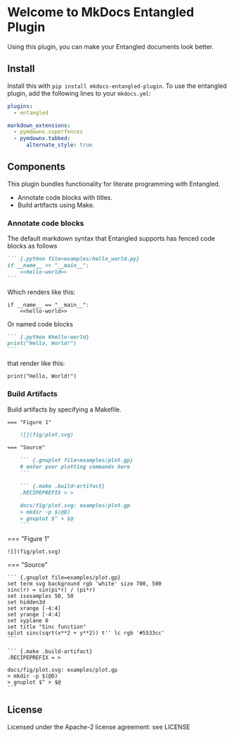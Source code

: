 # Welcome to MkDocs Entangled Plugin
Using this plugin, you can make your Entangled documents look better.

## Install

Install this with `pip install mkdocs-entangled-plugin`. To use the entangled plugin, add the following lines to your `mkdocs.yml`:

```yaml
plugins:
  - entangled

markdown_extensions:
  - pymdownx.superfences
  - pymdownx.tabbed:
      alternate_style: true 
```

## Components
This plugin bundles functionality for literate programming with Entangled.

- Annotate code blocks with titles.
- Build artifacts using Make.

### Annotate code blocks
The default markdown syntax that Entangled supports has fenced code blocks as follows

~~~markdown
``` {.python file=examples/hello_world.py}
if __name__ == "__main__":
    <<hello-world>>
```
~~~

Which renders like this:

``` {.python file=examples/hello_world.py}
if __name__ == "__main__":
    <<hello-world>>
```

Or named code blocks

~~~markdown
``` {.python #hello-world}
print("Hello, World!")
```
~~~

that render like this:

``` {.python #hello-world}
print("Hello, World!")
```

### Build Artifacts

Build artifacts by specifying a Makefile.

~~~markdown
=== "Figure 1"

    ![](fig/plot.svg)

=== "Source"

    ``` {.gnuplot file=examples/plot.gp}
    # enter your plotting commands here
    ```

    ``` {.make .build-artifact}
    .RECIPEPREFIX = >
  
    docs/fig/plot.svg: examples/plot.gp
    > mkdir -p $(@D)
    > gnuplot $^ > $@
    ```
~~~

=== "Figure 1"

    ![](fig/plot.svg)

=== "Source"

    ``` {.gnuplot file=examples/plot.gp}
    set term svg background rgb 'white' size 700, 500
    sinc(r) = sin(pi*r) / (pi*r)
    set isosamples 50, 50
    set hidden3d
    set xrange [-4:4]
    set yrange [-4:4]
    set xyplane 0
    set title "Sinc function"
    splot sinc(sqrt(x**2 + y**2)) t'' lc rgb '#5533cc'
    ```

    ``` {.make .build-artifact}
    .RECIPEPREFIX = >
  
    docs/fig/plot.svg: examples/plot.gp
    > mkdir -p $(@D)
    > gnuplot $^ > $@
    ```

## License
Licensed under the Apache-2 license agreement: see LICENSE
